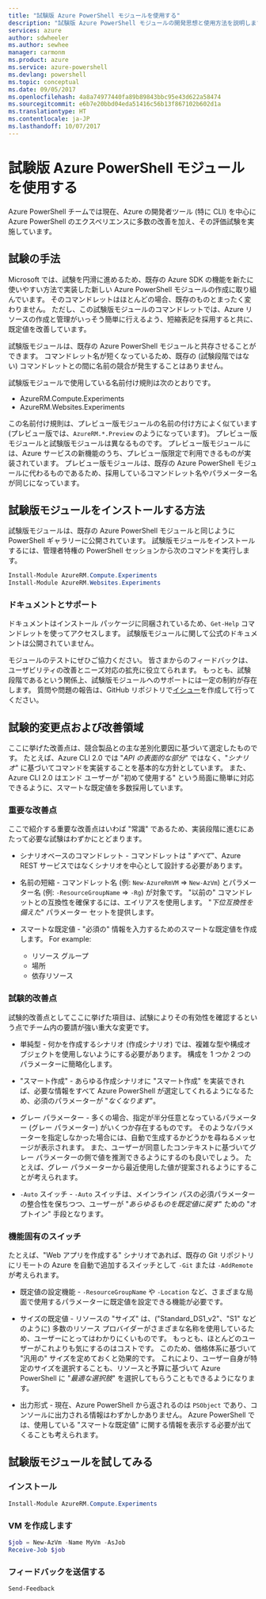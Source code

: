 ```yaml
---
title: "試験版 Azure PowerShell モジュールを使用する"
description: "試験版 Azure PowerShell モジュールの開発思想と使用方法を説明します。"
services: azure
author: sdwheeler
ms.author: sewhee
manager: carmonm
ms.product: azure
ms.service: azure-powershell
ms.devlang: powershell
ms.topic: conceptual
ms.date: 09/05/2017
ms.openlocfilehash: 4a8a74977440fa89b89843bbc95e43d622a58474
ms.sourcegitcommit: e6b7e20bbd04eda51416c56b13f867102b602d1a
ms.translationtype: HT
ms.contentlocale: ja-JP
ms.lasthandoff: 10/07/2017
---
```

# <a name="using-experimental-azure-powershell-modules"></a>試験版 Azure PowerShell モジュールを使用する

Azure PowerShell チームでは現在、Azure の開発者ツール (特に CLI) を中心に Azure PowerShell のエクスペリエンスに多数の改善を加え、その評価試験を実施しています。

## <a name="experimentation-methodology"></a>試験の手法

Microsoft では、試験を円滑に進めるため、既存の Azure SDK の機能を新たに使いやすい方法で実装した新しい Azure PowerShell モジュールの作成に取り組んでいます。 そのコマンドレットはほとんどの場合、既存のものとまったく変わりません。 ただし、この試験版モジュールのコマンドレットでは、Azure リソースの作成と管理がいっそう簡単に行えるよう、短縮表記を採用すると共に、既定値を改善しています。

試験版モジュールは、既存の Azure PowerShell モジュールと共存させることができます。 コマンドレット名が短くなっているため、既存の (試験段階ではない) コマンドレットとの間に名前の競合が発生することはありません。

試験版モジュールで使用している名前付け規則は次のとおりです。

- AzureRM.Compute.Experiments
- AzureRM.Websites.Experiments

この名前付け規則は、プレビュー版モジュールの名前の付け方によく似ています (プレビュー版では、`AzureRM.*.Preview` のようになっています)。 プレビュー版モジュールと試験版モジュールは異なるものです。 プレビュー版モジュールには、Azure サービスの新機能のうち、プレビュー版限定で利用できるものが実装されています。 プレビュー版モジュールは、既存の Azure PowerShell モジュールに代わるものであるため、採用しているコマンドレット名やパラメーター名が同じになっています。

## <a name="how-to-install-an-experimental-module"></a>試験版モジュールをインストールする方法

試験版モジュールは、既存の Azure PowerShell モジュールと同じように PowerShell ギャラリーに公開されています。 試験版モジュールをインストールするには、管理者特権の PowerShell セッションから次のコマンドを実行します。

```powershell
Install-Module AzureRM.Compute.Experiments
Install-Module AzureRM.Websites.Experiments
```

### <a name="documentation-and-support"></a>ドキュメントとサポート

ドキュメントはインストール パッケージに同梱されているため、`Get-Help` コマンドレットを使ってアクセスします。 試験版モジュールに関して公式のドキュメントは公開されていません。

モジュールのテストにぜひご協力ください。 皆さまからのフィードバックは、ユーザビリティの改善とニーズ対応の拡充に役立てられます。 もっとも、試験段階であるという関係上、試験版モジュールへのサポートには一定の制約が存在します。 質問や問題の報告は、GitHub リポジトリで[イシュー](https://github.com/Azure/azure-powershell/issues)を作成して行ってください。

## <a name="experiments-and-areas-of-improvement"></a>試験的変更点および改善領域

ここに挙げた改善点は、競合製品との主な差別化要因に基づいて選定したものです。 たとえば、Azure CLI 2.0 では "_API の表面的な部分_" ではなく、"_シナリオ_" に基づいてコマンドを実装することを基本的な方針としています。
また、Azure CLI 2.0 はエンド ユーザーが "初めて使用する" という局面に簡単に対応できるように、スマートな既定値を多数採用しています。

### <a name="core-improvements"></a>重要な改善点

ここで紹介する重要な改善点はいわば "常識" であるため、実装段階に進むにあたって必要な試験はわずかにとどまります。

- シナリオベースのコマンドレット - コマンドレットは "*すべて*"、Azure REST サービスではなくシナリオを中心として設計する必要があります。

- 名前の短縮 - コマンドレット名 (例: `New-AzureRmVM` => `New-AzVm`) とパラメーター名 (例: `-ResourceGroupName` => `-Rg`) が対象です。 "以前の" コマンドレットとの互換性を確保するには、エイリアスを使用します。 "_下位互換性を備えた_" パラメーター セットを提供します。

- スマートな既定値 - "必須の" 情報を入力するためのスマートな既定値を作成します。 For example:
  - リソース グループ
  - 場所
  - 依存リソース

### <a name="experimental-improvements"></a>試験的改善点

試験的改善点としてここに挙げた項目は、試験によりその有効性を確認するという点でチーム内の要請が強い重大な変更です。

- 単純型 - 何かを作成するシナリオ (作成シナリオ) では、複雑な型や構成オブジェクトを使用しないようにする必要があります。 構成を 1 つか 2 つのパラメーターに簡略化します。

- "スマート作成" - あらゆる作成シナリオに "スマート作成" を実装できれば、必要な情報をすべて Azure PowerShell が選定してくれるようになるため、必須のパラメーターが "_なくなります_"。

- グレー パラメーター - 多くの場合、指定が半分任意となっているパラメーター (グレー パラメーター) がいくつか存在するものです。 そのようなパラメーターを指定しなかった場合には、自動で生成するかどうかを尋ねるメッセージが表示されます。 また、ユーザーが同意したコンテキストに基づいてグレー パラメーターの側で値を推測できるようにするのも良いでしょう。
  たとえば、グレー パラメーターから最近使用した値が提案されるようにすることが考えられます。

- `-Auto` スイッチ - `-Auto` スイッチは、メインライン パスの必須パラメーターの整合性を保ちつつ、ユーザーが "_あらゆるものを既定値に戻す_" ための "オプトイン" 手段となります。

### <a name="feature-specific-switches"></a>機能固有のスイッチ

たとえば、"Web アプリを作成する" シナリオであれば、既存の Git リポジトリにリモートの Azure を自動で追加するスイッチとして `-Git` または `-AddRemote` が考えられます。

- 既定値の設定機能 - `-ResourceGroupName` や `-Location` など、さまざまな局面で使用するパラメーターに既定値を設定できる機能が必要です。

- サイズの既定値 - リソースの "サイズ" は、("Standard\_DS1\_v2"、"S1" などのように) 多数のリソース プロバイダーがさまざまな名称を使用しているため、ユーザーにとってはわかりにくいものです。 もっとも、ほとんどのユーザーがこれよりも気にするのはコストです。 このため、価格体系に基づいて "汎用の" サイズを定めておくと効果的です。 これにより、ユーザー自身が特定のサイズを選択することも、リソースと予算に基づいて Azure PowerShell に "_最適な選択肢_" を選択してもらうこともできるようになります。

- 出力形式 - 現在、Azure PowerShell から返されるのは `PSObject` であり、コンソールに出力される情報はわずかしかありません。 Azure PowerShell では、使用している "スマートな既定値" に関する情報を表示する必要が出てくることも考えられます。

## <a name="try-using-the-experiments"></a>試験版モジュールを試してみる

### <a name="install"></a>インストール

```powershell
Install-Module AzureRM.Compute.Experiments
```

### <a name="create-a-vm"></a>VM を作成します

```powershell
$job = New-AzVm -Name MyVm -AsJob
Receive-Job $job
```

### <a name="send-us-feedback"></a>フィードバックを送信する

```powershell
Send-Feedback
```
